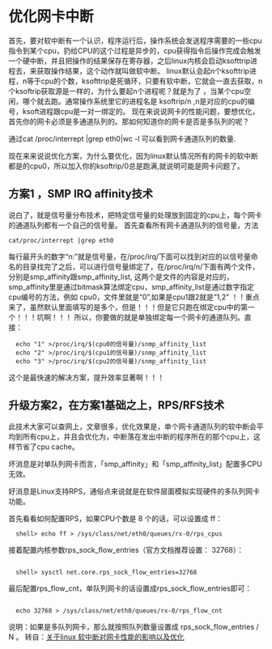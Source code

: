 # 优化网卡中断
首先，要对软中断有一个认识，程序运行后，操作系统会发送程序需要的一些cpu指令到某个cpu，扔给CPU的这个过程是异步的，cpu获得指令后操作完成会触发一个硬中断，并且把操作的结果保存在寄存器，之后linux内核会启动ksofttrip进程去，来获取操作结果，这个动作就叫做软中断。
linux默认会起n个ksofttrip进程，n等于cpu的个数，ksofttrip是死循环，只要有软中断，它就会一直去获取，n个ksoftrip获取源是一样的，为什么要起n个进程呢？就是为了 ，当某个cpu空闲，哪个就去跑。通常操作系统里它的进程名是 ksoftrip/n  ,n是对应的cpu的编号，ksoft进程跟cpu是一对一绑定的。
现在来说说网卡的性能问题，要想优化，首先你的网卡必须是多通道队列的。那如何知道你的网卡是否是多队列的呢？  

通过cat /proc/interrept |grep eth0|wc -l  可以看到网卡通道队列的数量.

现在来来说说优化方案，为什么要优化，因为linux默认情况所有的网卡的软中断都是的cpu0，所以加入你的ksoftrip/0总是跑满,就说明可能是网卡问题了。

## 方案1 ，SMP IRQ affinity技术
说白了，就是信号量分布技术，把特定信号量的处理放到固定的cpu上，每个网卡的通道队列都有一个自己的信号量。
首先查看所有网卡通道队列的信号量，方法 
```
cat/proc/interrept |grep eth0 
```
每行最开头的数字“n:”就是信号量，在/proc/irq/下面可以找到对应的以信号量命名的目录找完了之后，可以进行信号量绑定了，在/proc/irq/n/下面有两个文件，分别是smp_affinity跟smp_affinity_list,  这两个是文件的内容是对应的，smp_affinity里是通过bitmask算法绑定cpu，smp_affinity_list是通过数字指定cpu编号的方法，例如 cpu0，文件里就是“0”,如果是cpu1跟2就是“1,2”
！！重点来了，虽然默认里面填写的是多个，但是！！！但是它只跑在绑定cpu中的第一个！！！坑啊！！！
所以，你要做的就是单独绑定每一个网卡的通道队列。直接：

```
  echo "1" >/proc/irq/$(cpu0的信号量)/snmp_affinity_list
  echo "2" >/proc/irq/$(cpu1的信号量)/snmp_affinity_list
  echo "3" >/proc/irq/$(cpu2的信号量)/snmp_affinity_list
```

这个是最快速的解决方案，提升效率显著啊！！！

## 升级方案2，在方案1基础之上，RPS/RFS技术
此技术大家可以查网上，文章很多，优化效果是，单个网卡通道队列的软中断会平均到所有cpu上，并且会优化为，中断落在发出中断的程序所在的那个cpu上，这样节省了cpu cache。

坏消息是对单队列网卡而言，「smp_affinity」和「smp_affinity_list」配置多CPU无效。

好消息是Linux支持RPS，通俗点来说就是在软件层面模拟实现硬件的多队列网卡功能。

首先看看如何配置RPS，如果CPU个数是 8 个的话，可以设置成 ff：

```
  shell> echo ff > /sys/class/net/eth0/queues/rx-0/rps_cpus
```

接着配置内核参数rps_sock_flow_entries（官方文档推荐设置： 32768）：
```

  shell> sysctl net.core.rps_sock_flow_entries=32768
```

最后配置rps_flow_cnt，单队列网卡的话设置成rps_sock_flow_entries即可：
```

  echo 32768 > /sys/class/net/eth0/queues/rx-0/rps_flow_cnt
```

说明：如果是多队列网卡，那么就按照队列数量设置成 rps_sock_flow_entries / N 。
转自：[关于linux 软中断对网卡性能的影响以及优化](https://www.douban.com/note/509842794/?type=like)
